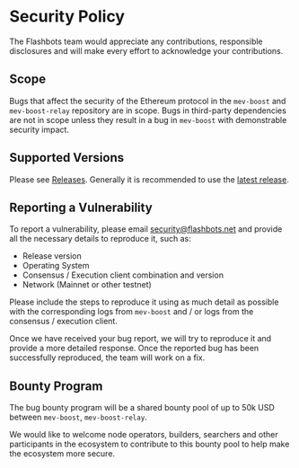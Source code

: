# Security Policy

The Flashbots team would appreciate any contributions, responsible disclosures and will make every effort to acknowledge your contributions.

## Scope

Bugs that affect the security of the Ethereum protocol in the `mev-boost` and `mev-boost-relay` repository are in scope. Bugs in third-party dependencies are not in scope unless they result in a bug in `mev-boost` with demonstrable security impact. 

## Supported Versions

Please see [Releases](https://github.com/flashbots/mev-boost/releases). Generally it is recommended to use the [latest release](https://github.com/flashbots/mev-boost/releases/latest).

## Reporting a Vulnerability

To report a vulnerability, please email security@flashbots.net and provide all the necessary details to reproduce it, such as:

- Release version
- Operating System
- Consensus / Execution client combination and version
- Network (Mainnet or other testnet)

Please include the steps to reproduce it using as much detail as possible with the corresponding logs from `mev-boost` and / or logs from the consensus / execution client.

Once we have received your bug report, we will try to reproduce it and provide a more detailed response.
Once the reported bug has been successfully reproduced, the team will work on a fix.

## Bounty Program

The bug bounty program will be a shared bounty pool of up to 50k USD between `mev-boost`, `mev-boost-relay`.

We would like to welcome node operators, builders, searchers and other participants in the ecosystem to contribute to this bounty pool to help make the ecosystem more secure.